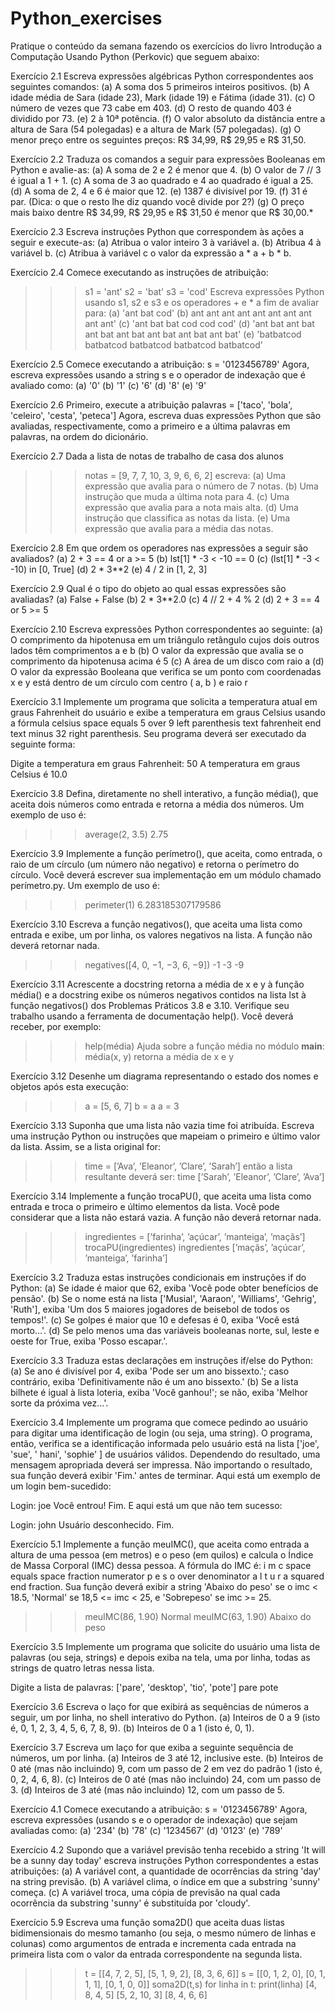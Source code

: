 # Python_exercises

 Pratique o conteúdo da semana fazendo os exercícios do livro Introdução a Computação Usando Python (Perkovic) que seguem abaixo:
 
Exercício 2.1
Escreva expressões algébricas Python correspondentes aos seguintes comandos:
(a) A soma dos 5 primeiros inteiros positivos.
(b) A idade média de Sara (idade 23), Mark (idade 19) e Fátima (idade 31).
(c) O número de vezes que 73 cabe em 403.
(d) O resto de quando 403 é dividido por 73.
(e) 2 à 10ª potência.
(f) O valor absoluto da distância entre a altura de Sara (54 polegadas) e a altura de Mark (57 polegadas).
(g) O menor preço entre os seguintes preços: R$ 34,99, R$ 29,95 e R$ 31,50.
 
Exercício 2.2
Traduza os comandos a seguir para expressões Booleanas em Python e avalie-as:
(a) A soma de 2 e 2 é menor que 4.
(b) O valor de 7 // 3 é igual a 1 + 1.
(c) A soma de 3 ao quadrado e 4 ao quadrado é igual a 25.
(d) A soma de 2, 4 e 6 é maior que 12.
(e) 1387 é divisível por 19.
(f) 31 é par. (Dica: o que o resto lhe diz quando você divide por 2?)
(g) O preço mais baixo dentre R$ 34,99, R$ 29,95 e R$ 31,50 é menor que R$ 30,00.*
 
Exercício 2.3
Escreva instruções Python que correspondem às ações a seguir e execute-as:
(a) Atribua o valor inteiro 3 à variável a.
(b) Atribua 4 à variável b.
(c) Atribua à variável c o valor da expressão a * a + b * b.
 
Exercício 2.4
Comece executando as instruções de atribuição:
>>> s1 = 'ant'
>>> s2 = 'bat'
>>> s3 = 'cod'
Escreva expressões Python usando s1, s2 e s3 e os operadores + e * a fim de avaliar para:
(a) 'ant bat cod'
(b) ant ant ant ant ant ant ant ant ant ant'
(c) 'ant bat bat cod cod cod'
(d) 'ant bat ant bat ant bat ant bat ant bat ant bat ant bat'
(e) 'batbatcod batbatcod batbatcod batbatcod batbatcod'
 
Exercício 2.5
Comece executando a atribuição:
s = '0123456789'
Agora, escreva expressões usando a string s e o operador de indexação que é avaliado como:
(a) '0'
(b) '1'
(c) '6'
(d) '8'
(e) '9' 

Exercício 2.6
Primeiro, execute a atribuição
palavras = ['taco', 'bola', 'celeiro', 'cesta', 'peteca']
Agora, escreva duas expressões Python que são avaliadas, respectivamente, como a primeiro e a última palavras em palavras, na ordem do dicionário.
 
Exercício 2.7
Dada a lista de notas de trabalho de casa dos alunos
>>> notas = [9, 7, 7, 10, 3, 9, 6, 6, 2]
escreva:
(a) Uma expressão que avalia para o número de 7 notas.
(b) Uma instrução que muda a última nota para 4.
(c) Uma expressão que avalia para a nota mais alta.
(d) Uma instrução que classifica as notas da lista.
(e) Uma expressão que avalia para a média das notas.
 
Exercício 2.8
Em que ordem os operadores nas expressões a seguir são avaliados?
(a) 2 + 3 == 4 or a >= 5
(b) lst[1] * -3 < -10 == 0
(c) (lst[1] * -3 < -10) in [0, True]
(d) 2 * 3**2
(e) 4 / 2 in [1, 2, 3]
 
Exercício 2.9
Qual é o tipo do objeto ao qual essas expressões são avaliadas?
(a) False + False
(b) 2 * 3**2.0
(c) 4 // 2 + 4 % 2
(d) 2 + 3 == 4 or 5 >= 5
 
Exercício 2.10
Escreva expressões Python correspondentes ao seguinte:
(a) O comprimento da hipotenusa em um triângulo retângulo cujos dois outros lados têm comprimentos a e b
(b) O valor da expressão que avalia se o comprimento da hipotenusa acima é 5
(c) A área de um disco com raio a
(d) O valor da expressão Booleana que verifica se um ponto com coordenadas x e y está dentro de um círculo com centro ( a, b ) e raio r 

 
Exercício 3.1
Implemente um programa que solicita a temperatura atual em graus Fahrenheit do usuário e exibe a temperatura em graus Celsius usando a fórmula
celsius space equals 5 over 9 left parenthesis text  fahrenheit  end text minus 32 right parenthesis.
Seu programa deverá ser executado da seguinte forma:
>>>
Digite a temperatura em graus Fahrenheit: 50
A temperatura em graus Celsius é 10.0
 
Exercício 3.8
Defina, diretamente no shell interativo, a função média(), que aceita dois números como entrada e retorna a média dos números. Um exemplo de uso é:
>>> average(2, 3.5)
2.75
 
Exercício 3.9
Implemente a função perímetro(), que aceita, como entrada, o raio de um círculo (um número não negativo) e retorna o perímetro do círculo. Você deverá escrever sua implementação em um módulo chamado perímetro.py. Um exemplo de uso é:
>>> perimeter(1)
6.283185307179586
 
Exercício 3.10
Escreva a função negativos(), que aceita uma lista como entrada e exibe, um por linha, os valores negativos na lista. A função não deverá retornar nada.
>>> negatives([4, 0, −1, −3, 6, −9])
-1
-3
-9
 
Exercício 3.11
Acrescente a docstring retorna a média de x e y à função média() e a docstring exibe os números negativos contidos na lista lst à função negativos() dos Problemas Práticos 3.8 e 3.10. Verifique seu trabalho usando a ferramenta de documentação help(). Você deverá receber, por exemplo:
>>> help(média)
Ajuda sobre a função média no módulo __main__:
média(x, y)
retorna a média de x e y
 
Exercício 3.12
Desenhe um diagrama representando o estado dos nomes e objetos após esta execução:
>>> a = [5, 6, 7]
>>> b = a
>>> a = 3
 
Exercício 3.13
Suponha que uma lista não vazia time foi atribuída. Escreva uma instrução Python ou instruções que mapeiam o primeiro e último valor da lista. Assim, se a lista original for:
>>> time = [’Ava’, ’Eleanor’, ’Clare’, ’Sarah’]
então a lista resultante deverá ser:
>>> time
[’Sarah’, ’Eleanor’, ’Clare’, ’Ava’]
 
Exercício 3.14
Implemente a função trocaPU(), que aceita uma lista como entrada e troca o primeiro e último elementos da lista. Você pode considerar que a lista não estará vazia. A função não deverá retornar nada.
>>> ingredientes = [’farinha’, ’açúcar’, ’manteiga’, ’maçãs’]
>>> trocaPU(ingredientes)
>>> ingredientes
[’maçãs’, ’açúcar’, ’manteiga’, ’farinha’] 

Exercício 3.2
Traduza estas instruções condicionais em instruções if do Python:
(a) Se idade é maior que 62, exiba 'Você pode obter benefícios de pensão'.
(b) Se o nome está na lista ['Musial', 'Aaraon', 'Williams', 'Gehrig', 'Ruth'], exiba 'Um dos 5 maiores jogadores de beisebol de todos os tempos!'.
(c) Se golpes é maior que 10 e defesas é 0, exiba 'Você está morto…'.
(d) Se pelo menos uma das variáveis booleanas norte, sul, leste e oeste for True, exiba 'Posso escapar.'.
 
Exercício 3.3
Traduza estas declarações em instruções if/else do Python:
(a) Se ano é divisível por 4, exiba 'Pode ser um ano bissexto.'; caso contrário, exiba 'Definitivamente não é um ano bissexto.'
(b) Se a lista bilhete é igual à lista loteria, exiba 'Você ganhou!'; se não, exiba 'Melhor sorte da próxima vez…'.
 
Exercício 3.4
Implemente um programa que comece pedindo ao usuário para digitar uma identificação de login (ou seja, uma string). O programa, então, verifica se a identificação informada pelo usuário está na lista ['joe', 'sue', ' hani', 'sophie' ] de usuários válidos. Dependendo do resultado, uma mensagem apropriada deverá ser impressa. Não importando o resultado, sua função deverá exibir 'Fim.' antes de terminar. Aqui está um exemplo de um login bem-sucedido:
>>>
Login: joe
Você entrou!
Fim.
E aqui está um que não tem sucesso:
>>>
Login: john
Usuário desconhecido.
Fim.
 
Exercício 5.1
Implemente a função meuIMC(), que aceita como entrada a altura de uma pessoa (em metros) e o peso (em quilos) e calcula o Índice de Massa Corporal (IMC) dessa pessoa. A fórmula do IMC é:
i m c space equals space fraction numerator p e s o over denominator a l t u r a squared end fraction.
Sua função deverá exibir a string 'Abaixo do peso' se o imc < 18.5, 'Normal' se 18,5 <= imc < 25, e 'Sobrepeso' se imc >= 25.
>>> meuIMC(86, 1.90)
Normal
>>> meuIMC(63, 1.90)
Abaixo do peso

 
Exercício 3.5
Implemente um programa que solicite do usuário uma lista de palavras (ou seja, strings) e depois exiba na tela, uma por linha, todas as strings de quatro letras nessa lista.
>>>
Digite a lista de palavras: ['pare', 'desktop', 'tio', 'pote']
pare pote
 
Exercício 3.6
Escreva o laço for que exibirá as sequências de números a seguir, um por linha, no shell interativo do Python.
(a) Inteiros de 0 a 9 (isto é, 0, 1, 2, 3, 4, 5, 6, 7, 8, 9).
(b) Inteiros de 0 a 1 (isto é, 0, 1).
 
Exercício 3.7
Escreva um laço for que exiba a seguinte sequência de números, um por linha.
(a) Inteiros de 3 até 12, inclusive este.
(b) Inteiros de 0 até (mas não incluindo) 9, com um passo de 2 em vez do padrão 1 (isto é, 0, 2, 4, 6, 8).
(c) Inteiros de 0 até (mas não incluindo) 24, com um passo de 3.
(d) Inteiros de 3 até (mas não incluindo) 12, com um passo de 5.
 
Exercício 4.1
Comece executando a atribuição:
s = '0123456789'
Agora, escreva expressões (usando s e o operador de indexação) que sejam avaliadas como:
(a) '234'
(b) '78'
(c) '1234567'
(d) '0123'
(e) '789'
 
Exercício 4.2
Supondo que a variável previsão tenha recebido a string
'It will be a sunny day today'
escreva instruções Python correspondentes a estas atribuições:
(a) A variável cont, a quantidade de ocorrências da string 'day' na string previsão.
(b) A variável clima, o índice em que a substring 'sunny' começa.
(c) A variável troca, uma cópia de previsão na qual cada ocorrência da substring 'sunny' é substituída por 'cloudy'.
 
Exercício 5.9
Escreva uma função soma2D() que aceita duas listas bidimensionais do mesmo tamanho (ou seja, o mesmo número de linhas e colunas) como argumentos de entrada e incrementa cada entrada na primeira lista com o valor da entrada correspondente na segunda lista.
>>> t = [[4, 7, 2, 5], [5, 1, 9, 2], [8, 3, 6, 6]]
>>> s = [[0, 1, 2, 0], [0, 1, 1, 1], [0, 1, 0, 0]]
>>> soma2D(t,s)
>>> for linha in t:
      print(linha)
[4, 8, 4, 5]
[5, 2, 10, 3]
[8, 4, 6, 6] 


